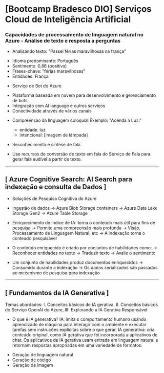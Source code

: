 # [Bootcamp Bradesco DIO] Serviços Cloud de Inteligência Artificial


### Capacidades de processamento de linguagem natural no Azure - Análise de texto e resposta a perguntas
* Analisando texto: "Passei férias maravilhosas na frança"
 - Idioma predominante: Português
 - Sentimento: 0,88 (positivo)
 - Frases-chave: "férias maravilhosas"
 - Entidades: França

* Serviço de Bot do Azure
 - Plataforma baseada em nuvem para desenvolvimento e gerenciamento de bots
 - Integração com AI language e outros serviços
 - Conectividade através de vários canais

* Compreensão da linguagem coloquial
 Exemplo: "Acenda a Luz."
    - entidade: luz
    - intencional: [imagem de lâmpada]

* Reconhecimento e síntese de fala
 - Use recursos de conversão de texto em fala do Serviço de Fala para gerar fala audível a partir de texto.
- - - - - - - - - - - - - - - - - - - - - - - - - - - - - - - - - - - - - - - - - - - - - - - - - - - - - - - - - - -

## [ Azure Cognitive Search: AI Search para indexação e consulta de Dados ]

* Soluções de Pesquisa Cognitiva do Azure
 - Ingestão de dados
    -> Azure Blob Storage containers 
    -> Azure Data Lake Storage Gen2
    -> Azure Table Storage

 - Enriquecimento de índice de IA: torna o conteúdo mais útil para fins de pesquisa
    -> Permite uma compreensão mais profunda
    -> Visão, Processamento de Linguagem Natural, etc
    -> A indexação torna o conteúdo pesquisável
 - O conteúdo enriquecido é criado por conjuntos de habilidades como:
    -> Reconhecer entidades no texto
    -> Traduzir texto
    -> Avalie o sentimento
 - Um conjunto de habilidades produz documentos enriquecidos 
    -> Consumido durante a indexação
    -> Os dados serializados são passados ao mecanismo de pesquisa para indexação

- - - - - - - - - - - - - - - - - - - - - - - - - - - - - - - - - - - - - - - - - - - - - - - - - - - - - - - - - -
## [ Fundamentos da IA Generativa ]
Temas abordados: I. Conceitos básicos de IA gerativa, II. Conceitos básicos do Serviço OpenAI do Azure, III. Explorando a IA Gerativa Responsável

* O que é IA generativa?
IA: imita o comportamento humano usando aprendizado de máquina para interagir com o ambiente e executar tarefas sem instruções explícitas sobre o que gerar.
IA generativa: cria conteúdo original, como IA gerativa que foi incorporada a aplicativos de chat. Os aplicativos de IA gerativa usam entrada em linguagem  natural e retornam respostas apropriadas em uma variedade de formatos: 
 - Geração de linguagem natural
 - Geração de código
 - Geração de imagem



